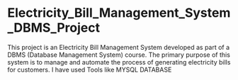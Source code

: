 # Electricity_Bill_Management_System_DBMS_Project
This project is an Electricity Bill Management System developed as part of a DBMS (Database Management System) course. The primary purpose of this system is to manage and automate the process of generating electricity bills for customers. I have used Tools like MYSQL DATABASE

